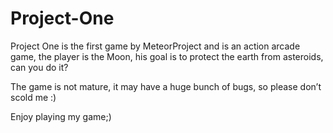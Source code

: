 # Project-One

Project One is the first game by MeteorProject and is an action arcade game, the player is the Moon, his goal is to protect the earth from asteroids, can you do it?

The game is not mature, it may have a huge bunch of bugs, so please don’t scold me :)

Enjoy playing my game;)
